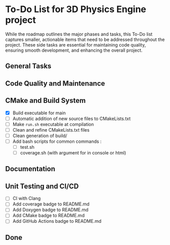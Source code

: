 # To-Do List for 3D Physics Engine project

While the roadmap outlines the major phases and tasks, this To-Do list captures smaller, actionable items that need to be addressed throughout the project. These side tasks are essential for maintaining code quality, ensuring smooth development, and enhancing the overall project. 

## General Tasks

## Code Quality and Maintenance

## CMake and Build System

- [x] Build executable for main
- [ ] Automatic addition of new source files to CMakeLists.txt
- [ ] Make `run.sh` executable at compilation
- [ ] Clean and refine CMakeLists.txt files
- [ ] Clean generation of build/
- [ ] Add bash scripts for common commands :
    - [ ] test.sh
    - [ ] coverage.sh (with argument for in console or html)

## Documentation

## Unit Testing and CI/CD

- [ ] CI with Clang
- [ ] Add coverage badge to README.md
- [ ] Add Doxygen badge to README.md
- [ ] Add CMake badge to README.md
- [ ] Add GitHub Actions badge to README.md

## Done
